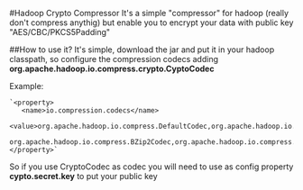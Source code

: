 #Hadoop Crypto Compressor
It's a simple "compressor" for hadoop (really don't compress anythig) but enable you to
encrypt your data with public key "AES/CBC/PKCS5Padding" 

##How to use it?
It's simple, download the jar and put it in your hadoop classpath, so configure the compression codecs adding **org.apache.hadoop.io.compress.crypto.CyptoCodec**

Example:

    `<property>
       <name>io.compression.codecs</name>
       <value>org.apache.hadoop.io.compress.DefaultCodec,org.apache.hadoop.io.compress.GzipCodec,
       org.apache.hadoop.io.compress.BZip2Codec,org.apache.hadoop.io.compress.crypto.CyptoCodec</value>
    </property>`

So if you use CryptoCodec as codec you will need to use as config property **cypto.secret.key** to put your public key

